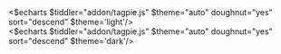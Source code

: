 <!-- add 里面的 log 无法在控制台输出 -->

<div class="my-8" >
<div class="dark:hidden">
<$echarts $tiddler="addon/tagpie.js" $theme="auto" doughnut="yes" sort="descend" $theme='light'/>
</div>
<div class="hidden dark:block">
<$echarts $tiddler="addon/tagpie.js" $theme="auto" doughnut="yes" sort="descend" $theme='dark'/>
</div>
</div>
